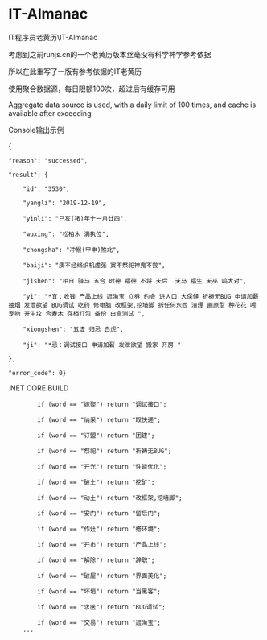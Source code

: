 # IT-Almanac
IT程序员老黄历\IT-Almanac

考虑到之前runjs.cn的一个老黄历版本丝毫没有科学神学参考依据

所以在此重写了一版有参考依据的IT老黄历

使用聚合数据源，每日限额100次，超过后有缓存可用

Aggregate data source is used, with a daily limit of 100 times, and cache is available after exceeding

Console输出示例

{

	"reason": "successed",
	
	"result": {
	
		"id": "3530",
		
		"yangli": "2019-12-19",
		
		"yinli": "己亥(猪)年十一月廿四",
		
		"wuxing": "松柏木 满执位",
		
		"chongsha": "冲猴(甲申)煞北",
		
		"baiji": "庚不经络织机虚张 寅不祭祀神鬼不尝",
		
		"jishen": "相日 驿马 五合 时德 福德 不将 天后  天马 福生 天巫 鸣犬对",
		
		"yi": "*宜：收钱 产品上线 逛淘宝 立券 约会 进人口 大保健 祈祷无BUG 申请加薪 抽烟 发泄欲望 BUG调试 吃药 修电脑 改框架,挖墙脚 拆任何东西 清理 画原型 种花花 喂宠物 开生坟 合寿木 存档打包 备份 白盒测试 ",
		
		"xiongshen": "五虚 归忌 白虎",
		
		"ji": "*忌：调试接口 申请加薪 发泄欲望 搬家 开房 "
		
	},
	
	"error_code": 0}

.NET CORE BUILD

            if (word == "嫁娶") return "调试接口";
	    
            if (word == "纳采") return "取快递";
	    
            if (word == "订盟") return "团建";
	    
            if (word == "祭祀") return "祈祷无BUG";
	    
            if (word == "开光") return "性能优化";
	    
            if (word == "破土") return "挖矿";
	    
            if (word == "动土") return "改框架,挖墙脚";
	    
            if (word == "安门") return "留后门";
	    
            if (word == "作灶") return "搭环境";
	    
            if (word == "开市") return "产品上线";
	    
            if (word == "解除") return "辞职";
	    
            if (word == "破屋") return "界面美化";
	    
            if (word == "坏垣") return "当黑客";
	    
            if (word == "求医") return "BUG调试";
	    
            if (word == "交易") return "逛淘宝";
	    ...
           
